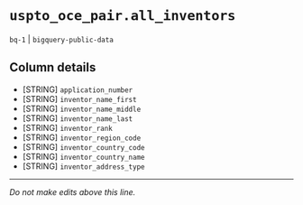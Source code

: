 # `uspto_oce_pair.all_inventors`
`bq-1` | `bigquery-public-data`

## Column details
* [STRING]    `application_number`
* [STRING]    `inventor_name_first`
* [STRING]    `inventor_name_middle`
* [STRING]    `inventor_name_last`
* [STRING]    `inventor_rank`
* [STRING]    `inventor_region_code`
* [STRING]    `inventor_country_code`
* [STRING]    `inventor_country_name`
* [STRING]    `inventor_address_type`

-------------------------------------------------------------------------------
*Do not make edits above this line.*
